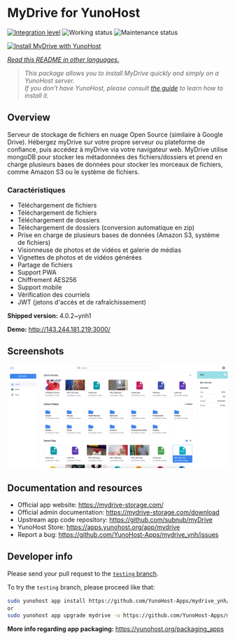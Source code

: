 <!--
N.B.: This README was automatically generated by <https://github.com/YunoHost/apps/tree/master/tools/readme_generator>
It shall NOT be edited by hand.
-->

# MyDrive for YunoHost

[![Integration level](https://apps.yunohost.org/badge/integration/mydrive)](https://ci-apps.yunohost.org/ci/apps/mydrive/)
![Working status](https://apps.yunohost.org/badge/state/mydrive)
![Maintenance status](https://apps.yunohost.org/badge/maintained/mydrive)

[![Install MyDrive with YunoHost](https://install-app.yunohost.org/install-with-yunohost.svg)](https://install-app.yunohost.org/?app=mydrive)

*[Read this README in other languages.](./ALL_README.md)*

> *This package allows you to install MyDrive quickly and simply on a YunoHost server.*  
> *If you don't have YunoHost, please consult [the guide](https://yunohost.org/install) to learn how to install it.*

## Overview

Serveur de stockage de fichiers en nuage Open Source (similaire à Google Drive). Hébergez myDrive sur votre propre serveur ou plateforme de confiance, puis accédez à myDrive via votre navigateur web. MyDrive utilise mongoDB pour stocker les métadonnées des fichiers/dossiers et prend en charge plusieurs bases de données pour stocker les morceaux de fichiers, comme Amazon S3 ou le système de fichiers.

### Caractéristiques

- Téléchargement de fichiers
- Téléchargement de fichiers
- Téléchargement de dossiers
- Téléchargement de dossiers (conversion automatique en zip)
- Prise en charge de plusieurs bases de données (Amazon S3, système de fichiers)
- Visionneuse de photos et de vidéos et galerie de médias
- Vignettes de photos et de vidéos générées
- Partage de fichiers
- Support PWA
- Chiffrement AES256
- Support mobile
- Vérification des courriels
- JWT (jetons d'accès et de rafraîchissement)


**Shipped version:** 4.0.2~ynh1

**Demo:** <http://143.244.181.219:3000/>

## Screenshots

![Screenshot of MyDrive](./doc/screenshots/screenshot.png)

## Documentation and resources

- Official app website: <https://mydrive-storage.com/>
- Official admin documentation: <https://mydrive-storage.com/download>
- Upstream app code repository: <https://github.com/subnub/myDrive>
- YunoHost Store: <https://apps.yunohost.org/app/mydrive>
- Report a bug: <https://github.com/YunoHost-Apps/mydrive_ynh/issues>

## Developer info

Please send your pull request to the [`testing` branch](https://github.com/YunoHost-Apps/mydrive_ynh/tree/testing).

To try the `testing` branch, please proceed like that:

```bash
sudo yunohost app install https://github.com/YunoHost-Apps/mydrive_ynh/tree/testing --debug
or
sudo yunohost app upgrade mydrive -u https://github.com/YunoHost-Apps/mydrive_ynh/tree/testing --debug
```

**More info regarding app packaging:** <https://yunohost.org/packaging_apps>
